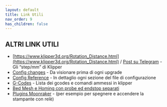 ```yaml
---
layout: default
title: Link Utili
nav_order: 9
has_children: false
---
```


## ALTRI LINK UTILI


* [https://www.klipper3d.org/Rotation_Distance.html](https://www.klipper3d.org/Rotation_Distance.html) / [Post su Telegram](https://t.me/Klipper3DITA/24399) - Gli “step/mm” di Klipper
* [Config changes](https://github.com/KevinOConnor/klipper/blob/master/docs/Config_Changes.md) - Da visionare prima di ogni upgrade
* [Config Reference](https://github.com/KevinOConnor/klipper/blob/master/docs/Config_Reference.md) - In dettaglio ogni sezione del file di configurazione
* [G-Codes](https://github.com/KevinOConnor/klipper/blob/master/docs/G-Codes.md) - Lista dei gcodes e comandi ammessi in klipper
* [Bed Mesh e Homing con probe ed endstop separati](https://github.com/KevinOConnor/klipper/blob/master/docs/Bed_Mesh.md#the-relative-reference-index) 
* [Plugins Moonraker](https://github.com/Arksine/moonraker/blob/master/docs/configuration.md) - (per esempio per spegnere e accendere la stampante con relè)
